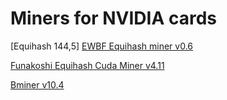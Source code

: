 # Miners for NVIDIA cards #

[Equihash 144,5] [EWBF Equihash miner v0.6](https://github.com/altpool/miners-nvidia/releases/tag/ewbf144)

[Funakoshi Equihash Cuda Miner v4.11](https://github.com/altpool/miners-nvidia/releases/tag/funakoshi)

[Bminer v10.4](https://github.com/altpool/miners-nvidia/releases/tag/bminer)
